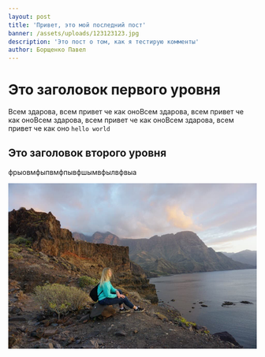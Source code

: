 ```yaml
---
layout: post
title: 'Привет, это мой последний пост'
banner: /assets/uploads/123123123.jpg
description: 'Это пост о том, как я тестирую комменты'
author: Борщенко Павел
---
```

# Это заголовок первого уровня

Всем здарова, всем привет че как оноВсем здарова, всем привет че как оноВсем здарова, всем привет че как оноВсем здарова, всем привет че как оно `hello world`

## Это заголовок второго уровня

фрыовмфыпвмфпывфшымвфылвфвыа

![Это я на горе](/assets/uploads/fotka.jpg "Это я на горе")

